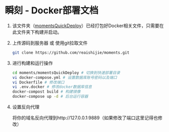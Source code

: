 # 瞬刻 - Docker部署文档

1. 该文件夹（[momentsQuickDeploy](https://github.com/reaishijie/moments/tree/main/momentsQuickDeploy)）已经打包好Docker相关文件，只需要在此文件夹下构建并启动。
2. 上传源码到服务器 或 使用git拉取文件

   ```bash
   git clone https://github.com/reaishijie/moments.git
   ```
3. 进行构建和运行操作

   ```bash
   cd moments/momentsQuickDeploy # 切换到快速部署目录
   vi docker-compose.yml # 设置数据库账号密码以及端口
   vi Dockerfile # 修改端口
   vi .env.docker # 修改docker数据库信息
   docker-compost build # 构建镜像
   docker-compose up -d # 后台运行容器
   ```
4. 设置反向代理

   将你的域名反向代理到http://127.0.0.1:9889（如果修改了端口这里记得也修改）
